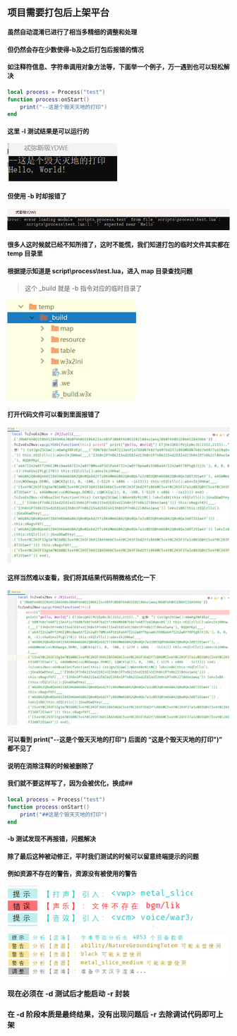 ## 项目需要打包后上架平台

#### 虽然自动混淆已进行了相当多精细的调整和处理

#### 但仍然会存在少数使得-b及之后打包后报错的情况

#### 如注释符信息、字符串调用对象方法等，下面举一个例子，万一遇到也可以轻松解决

```lua
local process = Process("test")
function process:onStart()
    print("--这是个毁天灭地的打印")
end
```

#### 这里 -l 测试结果是可以运行的

![PackageH](/docs/images/packageH.png)

#### 但使用 -b 时却报错了

![PackageB](/docs/images/packageB.png)

#### 很多人这时候就已经不知所措了，这时不能慌，我们知道打包的临时文件其实都在 temp 目录里

#### 根据提示知道是 script\process\test.lua，进入 map 目录查找问题

> 这个 _build 就是 -b 指令对应的临时目录了

![PackageBuild](/docs/images/packageBuild.png)

#### 打开代码文件可以看到里面报错了

![PackageError](/docs/images/packageError.png)

#### 这样当然难以查看，我们将其结果代码稍微格式化一下

![PackageFormat](/docs/images/packageFormat.png)

#### 可以看到 print("--这是个毁天灭地的打印") 后面的 “这是个毁天灭地的打印")” 都不见了

#### 说明在消除注释的时候被删除了

#### 我们就不要这样写了，因为会被优化，换成##

```lua
local process = Process("test")
function process:onStart()
    print("##这是个毁天灭地的打印")
end
```

#### -b 测试发现不再报错，问题解决

#### 除了最后这种被动修正，平时我们测试的时候可以留意终端提示的问题

#### 例如资源不存在的警告，资源没有被使用的警告

![PackageAssetsError](/docs/images/packageAssetsError.png)

![PackageAssetsWarn](/docs/images/packageAssetsWarn.png)

### 现在必须在 -d 测试后才能启动 -r 封装

### 在 -d 阶段本质是最终结果，没有出现问题后 -r 去除调试代码即可上架
